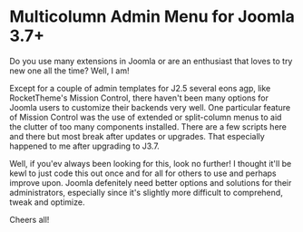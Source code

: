 # Multicolumn Admin Menu for Joomla 3.7+

Do you use many extensions in Joomla or are an enthusiast that loves to try new one all the time? Well, I am!

Except for a couple of admin templates for J2.5 several eons agp, like RocketTheme's Mission Control, there haven't been many options for Joomla users to customize their backends very well. One particular feature of Mission Control was the use of extended or split-column menus to aid the clutter of too many components installed. There are a few scripts here and there but most break after updates or upgrades. That especially happened to me after upgrading to J3.7.

Well, if you'ev always been looking for this, look no further! I thought it'll be kewl to just code this out once and for all for others to use and perhaps improve upon. Joomla defenitely need better options and solutions for their administrators, especially since it's slightly more difficult to comprehend, tweak and optimize.

Cheers all!
